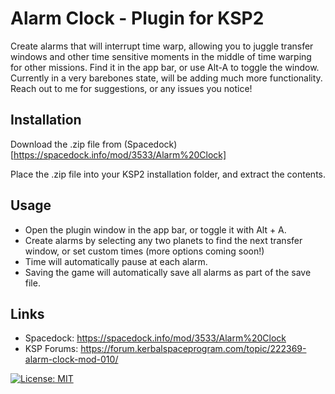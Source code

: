 # Alarm Clock - Plugin for KSP2
Create alarms that will interrupt time warp, allowing you to juggle transfer windows and other time sensitive moments in the middle of time warping for other missions. Find it in the app bar, or use Alt-A to toggle the window. Currently in a very barebones state, will be adding much more functionality. Reach out to me for suggestions, or any issues you notice!

## Installation
Download the .zip file from (Spacedock)[https://spacedock.info/mod/3533/Alarm%20Clock]

Place the .zip file into your KSP2 installation folder, and extract the contents.

## Usage
- Open the plugin window in the app bar, or toggle it with Alt + A.
- Create alarms by selecting any two planets to find the next transfer window, or set custom times (more options coming soon!)
- Time will automatically pause at each alarm.
- Saving the game will automatically save all alarms as part of the save file.

## Links
- Spacedock: https://spacedock.info/mod/3533/Alarm%20Clock
- KSP Forums: https://forum.kerbalspaceprogram.com/topic/222369-alarm-clock-mod-010/

[![License: MIT](https://img.shields.io/badge/License-MIT-yellow.svg)](https://opensource.org/licenses/MIT)
